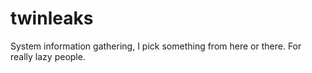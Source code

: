# twinleaks
System information gathering, I pick something from here or there. For really lazy people.
